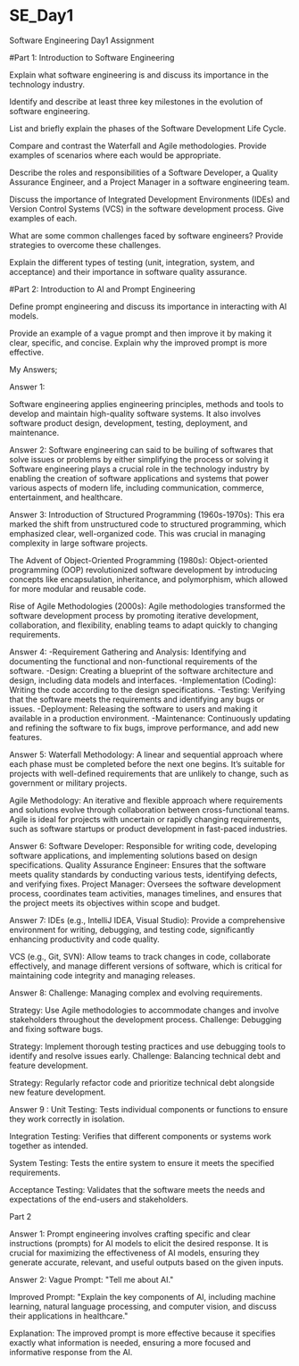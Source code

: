 # SE_Day1
Software Engineering Day1 Assignment

#Part 1: Introduction to Software Engineering

Explain what software engineering is and discuss its importance in the technology industry.


Identify and describe at least three key milestones in the evolution of software engineering.


List and briefly explain the phases of the Software Development Life Cycle.


Compare and contrast the Waterfall and Agile methodologies. Provide examples of scenarios where each would be appropriate.


Describe the roles and responsibilities of a Software Developer, a Quality Assurance Engineer, and a Project Manager in a software engineering team.


Discuss the importance of Integrated Development Environments (IDEs) and Version Control Systems (VCS) in the software development process. Give examples of each.


What are some common challenges faced by software engineers? Provide strategies to overcome these challenges.


Explain the different types of testing (unit, integration, system, and acceptance) and their importance in software quality assurance.


#Part 2: Introduction to AI and Prompt Engineering


Define prompt engineering and discuss its importance in interacting with AI models.


Provide an example of a vague prompt and then improve it by making it clear, specific, and concise. Explain why the improved prompt is more effective.

My Answers; 

Answer 1:

Software engineering  applies engineering principles, methods and tools to develop and maintain high-quality software systems. It also involves software product design, development, testing, deployment, and maintenance.

Answer 2:
Software engineering can said to be builing of softwares that solve issues or problems by either simplifying the process or solving it Software engineering plays a crucial role in the technology industry by enabling the creation of software applications and systems that power various aspects of modern life, including communication, commerce, entertainment, and healthcare.

Answer 3:
Introduction of Structured Programming (1960s-1970s): This era marked the shift from unstructured code to structured programming, which emphasized clear, well-organized code. This was crucial in managing complexity in large software projects.

The Advent of Object-Oriented Programming (1980s): Object-oriented programming (OOP) revolutionized software development by introducing concepts like encapsulation, inheritance, and polymorphism, which allowed for more modular and reusable code.

Rise of Agile Methodologies (2000s): Agile methodologies transformed the software development process by promoting iterative development, collaboration, and flexibility, enabling teams to adapt quickly to changing requirements.

Answer 4:
-Requirement Gathering and Analysis: Identifying and documenting the functional and non-functional requirements of the software.
-Design: Creating a blueprint of the software architecture and design, including data models and interfaces.
-Implementation (Coding): Writing the code according to the design specifications.
-Testing: Verifying that the software meets the requirements and identifying any bugs or issues.
-Deployment: Releasing the software to users and making it available in a production environment.
-Maintenance: Continuously updating and refining the software to fix bugs, improve performance, and add new features.


Answer 5: 
Waterfall Methodology: A linear and sequential approach where each phase must be completed before the next one begins. It’s suitable for projects with well-defined requirements that are unlikely to change, such as government or military projects.

Agile Methodology: An iterative and flexible approach where requirements and solutions evolve through collaboration between cross-functional teams. Agile is ideal for projects with uncertain or rapidly changing requirements, such as software startups or product development in fast-paced industries.

Answer 6: 
Software Developer: Responsible for writing code, developing software applications, and implementing solutions based on design specifications.
Quality Assurance Engineer: Ensures that the software meets quality standards by conducting various tests, identifying defects, and verifying fixes.
Project Manager: Oversees the software development process, coordinates team activities, manages timelines, and ensures that the project meets its objectives within scope and budget.

Answer 7:
IDEs (e.g., IntelliJ IDEA, Visual Studio): Provide a comprehensive environment for writing, debugging, and testing code, significantly enhancing productivity and code quality.

VCS (e.g., Git, SVN): Allow teams to track changes in code, collaborate effectively, and manage different versions of software, which is critical for maintaining code integrity and managing releases.

Answer 8:
Challenge: Managing complex and evolving requirements.

Strategy: Use Agile methodologies to accommodate changes and involve stakeholders throughout the development process.
Challenge: Debugging and fixing software bugs.

Strategy: Implement thorough testing practices and use debugging tools to identify and resolve issues early.
Challenge: Balancing technical debt and feature development.

Strategy: Regularly refactor code and prioritize technical debt alongside new feature development.

Answer 9 :
Unit Testing: Tests individual components or functions to ensure they work correctly in isolation.

Integration Testing: Verifies that different components or systems work together as intended.

System Testing: Tests the entire system to ensure it meets the specified requirements.

Acceptance Testing: Validates that the software meets the needs and expectations of the end-users and stakeholders.

Part 2

Answer 1: 
Prompt engineering involves crafting specific and clear instructions (prompts) for AI models to elicit the desired response. It is crucial for maximizing the effectiveness of AI models, ensuring they generate accurate, relevant, and useful outputs based on the given inputs.


Answer 2:
Vague Prompt: "Tell me about AI."

Improved Prompt: "Explain the key components of AI, including machine learning, natural language processing, and computer vision, and discuss their applications in healthcare."

Explanation: The improved prompt is more effective because it specifies exactly what information is needed, ensuring a more focused and informative response from the AI.